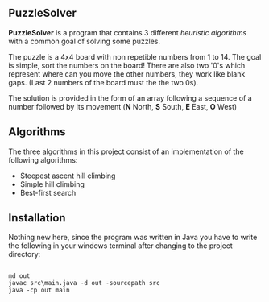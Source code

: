 <h2><strong>PuzzleSolver</strong></h2>
<p> <strong>PuzzleSolver</strong> is a program that contains 3 different <i>heuristic algorithms</i> with a common goal of solving some puzzles.
</p>
<p> The puzzle is a 4x4 board with non repetible numbers from 1 to 14. The goal is simple, sort the numbers on the board! There are also two '0's which represent where can you move the other numbers, they work like blank gaps. (Last 2 numbers of the board must the the two 0s).
</p>
<p> The solution is provided in the form of an array following a sequence of a number followed by its movement (<strong>N</strong> North, <strong>S</strong> South, <strong>E</strong> East, <strong>O</strong> West)
</p>
<h2><strong>Algorithms</strong></h2>
<p> The three algorithms in this project consist of an implementation of the following algorithms: </p>
<ul>
  <li>Steepest ascent hill climbing</li>
     <li>Simple hill climbing</li>
        <li>Best-first search</li>
</ul>
<h2><strong>Installation</strong></h2>
<p> Nothing new here, since the program was written in Java you have to write the following in your windows terminal after changing to the project directory:
</p>
<pre>
<code>
md out
javac src\main.java -d out -sourcepath src
java -cp out main
</code>
</pre>
